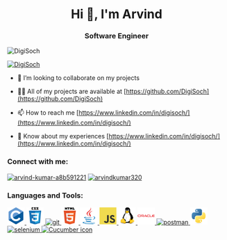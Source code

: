 <h1 align="center">Hi 👋, I'm Arvind</h1>
<h3 align="center">Software Engineer</h3>

<p align="left"> <img src="https://komarev.com/ghpvc/?username=DigiSoch&label=Profile%20views&color=0e75b6&style=flat" alt="DigiSoch" /> </p>

<p align="left"> <a href="https://github.com/ryo-ma/github-profile-trophy"><img src="https://github-profile-trophy.vercel.app/?username=DigiSoch" alt="DigiSoch" /></a> </p>

- 👯 I’m looking to collaborate on my projects

- 👨‍💻 All of my projects are available at [https://github.com/DigiSoch](https://github.com/DigiSoch)

- 📫 How to reach me [https://www.linkedin.com/in/digisoch/](https://www.linkedin.com/in/digisoch/)

- 📄 Know about my experiences [https://www.linkedin.com/in/digisoch/](https://www.linkedin.com/in/digisoch/)

<h3 align="left">Connect with me:</h3>
<p align="left">
<a href="https://linkedin.com/in/arvind-kumar-a8b591221" target="blank"><img align="center" src="https://raw.githubusercontent.com/rahuldkjain/github-profile-readme-generator/master/src/images/icons/Social/linked-in-alt.svg" alt="arvind-kumar-a8b591221" height="30" width="40" /></a>
<a href="https://www.hackerrank.com/arvindkumar320" target="blank"><img align="center" src="https://raw.githubusercontent.com/rahuldkjain/github-profile-readme-generator/master/src/images/icons/Social/hackerrank.svg" alt="arvindkumar320" height="30" width="40" /></a>
</p>

<h3 align="left">Languages and Tools:</h3>
<p align="left"> <a href="https://www.cprogramming.com/" target="_blank" rel="noreferrer"> <img src="https://raw.githubusercontent.com/devicons/devicon/master/icons/c/c-original.svg" alt="c" width="40" height="40"/> </a> <a href="https://www.w3schools.com/css/" target="_blank" rel="noreferrer"> <img src="https://raw.githubusercontent.com/devicons/devicon/master/icons/css3/css3-original-wordmark.svg" alt="css3" width="40" height="40"/> </a> <a href="https://git-scm.com/" target="_blank" rel="noreferrer"> <img src="https://www.vectorlogo.zone/logos/git-scm/git-scm-icon.svg" alt="git" width="40" height="40"/> </a> <a href="https://www.w3.org/html/" target="_blank" rel="noreferrer"> <img src="https://raw.githubusercontent.com/devicons/devicon/master/icons/html5/html5-original-wordmark.svg" alt="html5" width="40" height="40"/> </a> <a href="https://www.java.com" target="_blank" rel="noreferrer"> <img src="https://raw.githubusercontent.com/devicons/devicon/master/icons/java/java-original.svg" alt="java" width="40" height="40"/> </a> <a href="https://developer.mozilla.org/en-US/docs/Web/JavaScript" target="_blank" rel="noreferrer"> <img src="https://raw.githubusercontent.com/devicons/devicon/master/icons/javascript/javascript-original.svg" alt="javascript" width="40" height="40"/> </a> <a href="https://www.linux.org/" target="_blank" rel="noreferrer"> <img src="https://raw.githubusercontent.com/devicons/devicon/master/icons/linux/linux-original.svg" alt="linux" width="40" height="40"/> </a> <a href="https://www.oracle.com/" target="_blank" rel="noreferrer"> <img src="https://raw.githubusercontent.com/devicons/devicon/master/icons/oracle/oracle-original.svg" alt="oracle" width="40" height="40"/> </a> <a href="https://postman.com" target="_blank" rel="noreferrer"> <img src="https://www.vectorlogo.zone/logos/getpostman/getpostman-icon.svg" alt="postman" width="40" height="40"/> </a> <a href="https://www.python.org" target="_blank" rel="noreferrer"> <img src="https://raw.githubusercontent.com/devicons/devicon/master/icons/python/python-original.svg" alt="python" width="40" height="40"/> </a> <a href="https://www.selenium.dev" target="_blank" rel="noreferrer"> <img src="https://raw.githubusercontent.com/detain/svg-logos/780f25886640cef088af994181646db2f6b1a3f8/svg/selenium-logo.svg" alt="selenium" width="40" height="40"/> 
<img src="https://icon.icepanel.io/Technology/svg/Cucumber.svg" alt="Cucumber icon" height="40" width="40"></a> </p>

<!--
<p><img align="left" src="https://github-readme-stats.vercel.app/api/top-langs?username=DigiSoch&show_icons=true&locale=en&layout=compact" alt="DigiSoch" /></p>

<p>&nbsp;<img align="center" src="https://github-readme-stats.vercel.app/api?username=DigiSoch&show_icons=true&locale=en" alt="DigiSoch" /></p>
-->

